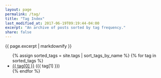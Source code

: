 ```yaml
---
layout: page
permalink: /tag/
title: "Tag Index"
last_modified_at: 2017-06-19T09:19:44-04:00
excerpt: "An archive of posts sorted by tag frequency."
share: false
---
```


{{ page.excerpt | markdownify }}

<ul>
  {% assign sorted_tags = site.tags | sort_tags_by_name %}
  {% for tag in sorted_tags %}
    <li><a href="/tag/{{ tag[0] | replace:' ','-' | downcase }}/">{{ tag[0] }}</a> ({{ tag[1] }})</li>
  {% endfor %}
</ul>
